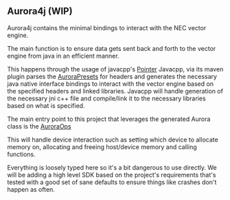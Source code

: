 Aurora4j (WIP)
----------------------------
Aurora4j contains the minimal bindings to interact with the NEC vector engine.

The main function is to ensure data gets sent back and forth to the vector engine
from java in an efficient manner.

This happens through the usage of javacpp's [Pointer](http://bytedeco.org/javacpp/apidocs/org/bytedeco/javacpp/Pointer.html)
Javacpp, via its maven plugin parses the [AuroraPresets](./src/main/java/com/nec/aurora/AuroraPresets.java)
for headers and generates the necessary java native interface bindings
to interact with the vector engine based on the specified headers
and linked libraries. Javacpp will handle generation of the necessary jni c++
file and compile/link it to the necessary libraries based on what is specified.

The main entry point to this project that leverages the generated Aurora class is the
[AuroraOps](./src/main/java/com/nec/aurora/AuroraOps.java)

This will handle device interaction such as setting which device to allocate memory on,
allocating and freeing host/device memory and calling functions.

Everything is loosely typed here so it's a bit dangerous to use directly.
We will be adding a high level SDK based on the project's requirements
that's tested with a good set of sane defaults to ensure things like crashes
don't happen as often.